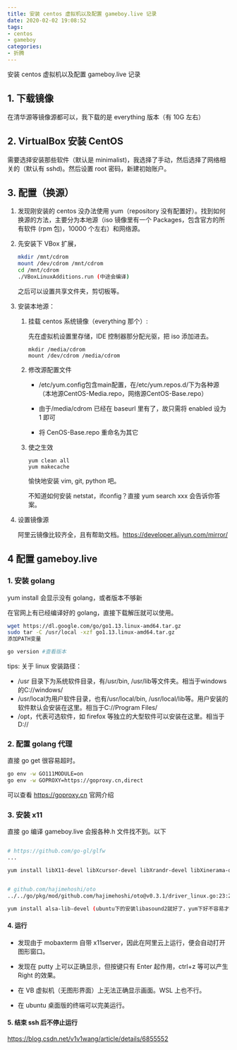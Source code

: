 ```yaml
---
title: 安装 centos 虚拟机以及配置 gameboy.live 记录
date: 2020-02-02 19:08:52
tags:
- centos
- gameboy
categories:
- 折腾
---
```


安装 centos 虚拟机以及配置 gameboy.live 记录
<!-- more -->

## 1. 下载镜像

在清华源等镜像源都可以，我下载的是 everything 版本（有 10G 左右）

## 2. VirtualBox 安装 CentOS

需要选择安装那些软件（默认是 minimalist)，我选择了手动，然后选择了网络相关的（默认有 sshd)。然后设置 root 密码，新建初始账户。

## 3. 配置（换源）

1. 发现刚安装的 centos 没办法使用 yum（repository 没有配置好）。找到如何换源的方法，主要分为本地源（iso 镜像里有一个 Packages，包含官方的所有软件 (rpm 包)，10000 个左右）和网络源。

2. 先安装下 VBox 扩展，

   ```bash
   mkdir /mnt/cdrom
   mount /dev/cdrom /mnt/cdrom
   cd /mnt/cdrom
   ./VBoxLinuxAdditions.run (中途会编译)
   ```

   之后可以设置共享文件夹，剪切板等。

3. 安装本地源：

   1. 挂载 centos 系统镜像（everything 那个）:

      先在虚拟机设置里存储，IDE 控制器那分配光驱，把 iso 添加进去。

      ```
      mkdir /media/cdrom
      mount /dev/cdrom /media/cdrom
      ```

   2. 修改源配置文件

      - /etc/yum.config包含main配置，在/etc/yum.repos.d/下为各种源（本地源CentOS-Media.repo，网络源CentOS-Base.repo）

      - 由于/media/cdrom 已经在 baseurl 里有了，故只需将 enabled 设为 1 即可

      - 将 CenOS-Base.repo 重命名为其它

   3. 使之生效

      ```
      yum clean all
      yum makecache
      ```

      愉快地安装 vim, git, python 吧。

      不知道如何安装 netstat，ifconfig？直接 yum search xxx 会告诉你答案。

4. 设置镜像源

   阿里云镜像比较齐全，且有帮助文档。<https://developer.aliyun.com/mirror/>

## 4 配置 gameboy.live

### 1. 安装 golang

yum install 会显示没有 golang，或者版本不够新

在官网上有已经编译好的 golang，直接下载解压就可以使用。

```bash
wget https://dl.google.com/go/go1.13.linux-amd64.tar.gz
sudo tar -C /usr/local -xzf go1.13.linux-amd64.tar.gz
添加PATH变量

go version #查看版本
```

   tips: 关于 linux 安装路径：

- /usr 目录下为系统软件目录，有/usr/bin, /usr/lib等文件夹。相当于windows的C://windows/
- /usr/local为用户软件目录，也有/usr/local/bin, /usr/local/lib等。用户安装的软件默认会安装在这里。相当于C://Program Files/
- /opt，代表可选软件，如 firefox 等独立的大型软件可以安装在这里。相当于 D://

### 2. 配置 golang 代理

直接 go get 很容易超时。

```bash
go env -w GO111MODULE=on
go env -w GOPROXY=https://goproxy.cn,direct
```

   可以查看 <https://goproxy.cn> 官网介绍

### 3. 安装 x11

直接 go 编译 gameboy.live 会报各种.h 文件找不到。以下

```bash

# https://github.com/go-gl/glfw
...

yum install libX11-devel libXcursor-devel libXrandr-devel libXinerama-devel mesa-libGL-devel libXi-devel


# github.com/hajimehoshi/oto
../../go/pkg/mod/github.com/hajimehoshi/oto@v0.3.1/driver_linux.go:23:28: fatal error: alsa/asoundlib.h: No such file or directory

yum install alsa-lib-devel (ubuntu下的安装libasound2就好了，yum下好不容易才找到可以安装这个代替libasound2。)
```

#### 4. 运行

- 发现由于 mobaxterm 自带 x11server，因此在阿里云上运行，便会自动打开图形窗口。

- 发现在 putty 上可以正确显示，但按键只有 Enter 起作用，ctrl+z 等可以产生 Right 的效果。
- 在 VB 虚拟机（无图形界面）上无法正确显示画面。WSL 上也不行。
- 在 ubuntu 桌面版的终端可以完美运行。

#### 5. 结束 ssh 后不停止运行

 <https://blog.csdn.net/v1v1wang/article/details/6855552>
